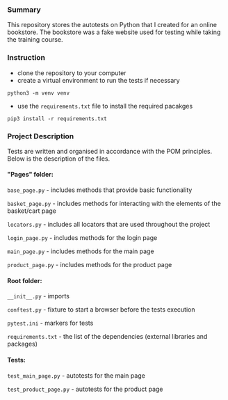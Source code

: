 ### Summary

This repository stores the autotests on Python that I created for an online bookstore.
The bookstore was a fake website used for testing while taking the training course.  

### Instruction
- clone the repository to your computer
- create a virtual environment to run the tests if necessary 
```
python3 -m venv venv
````
- use the `requirements.txt` file to install the required pacakges 
```
pip3 install -r requirements.txt
```
 
### Project Description
Tests are written and organised in accordance with the POM principles. 
Below is the description of the files. 

#### "Pages" folder:
`base_page.py` - includes methods that provide basic functionality

`basket_page.py` - includes methods for interacting with the elements of the basket/cart page

`locators.py` - includes all locators that are used throughout the project 

`login_page.py` - includes methods for the login page

`main_page.py` - includes methods for the main page

`product_page.py` - includes methods for the product page


#### Root folder:
`__init__.py` - imports

`conftest.py` - fixture to start a browser before the tests execution

`pytest.ini` - markers for tests

`requirements.txt` - the list of the dependencies (external libraries and packages) 

#### Tests:
`test_main_page.py` - autotests for the main page

`test_product_page.py` - autotests for the product page
